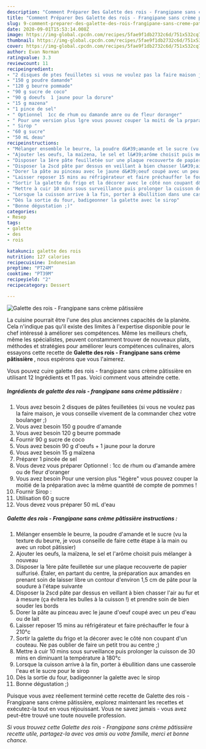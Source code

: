 ```yaml
---
description: "Comment Préparer Des Galette des rois - Frangipane sans crème pâtissière"
title: "Comment Préparer Des Galette des rois - Frangipane sans crème pâtissière"
slug: 9-comment-preparer-des-galette-des-rois-frangipane-sans-creme-patissiere
date: 2020-09-01T15:53:14.008Z
image: https://img-global.cpcdn.com/recipes/5fae9f1db2732c6d/751x532cq70/galette-des-rois-frangipane-sans-creme-patissiere-photo-principale-de-la-recette.jpg
thumbnail: https://img-global.cpcdn.com/recipes/5fae9f1db2732c6d/751x532cq70/galette-des-rois-frangipane-sans-creme-patissiere-photo-principale-de-la-recette.jpg
cover: https://img-global.cpcdn.com/recipes/5fae9f1db2732c6d/751x532cq70/galette-des-rois-frangipane-sans-creme-patissiere-photo-principale-de-la-recette.jpg
author: Evan Norman
ratingvalue: 3.3
reviewcount: 11
recipeingredient:
- "2 disques de ptes feuilletes si vous ne voulez pas la faire maison je vous conseille vivement de la commander chez votre boulanger "
- "150 g poudre damande"
- "120 g beurre pommade"
- "90 g sucre de coco"
- "90 g doeufs  1 jaune pour la dorure"
- "15 g mazena"
- "1 pince de sel"
- " Optionnel  1cc de rhum ou damande amre ou de fleur doranger"
- " Pour une version plus lgre vous pouvez couper la moiti de la prparation avec la mme quantit de compte de pommes "
- " Sirop "
- "60 g sucre"
- "50 mL deau"
recipeinstructions:
- "Mélanger ensemble le beurre, la poudre d&#39;amande et le sucre (vu la texture du beurre, je vous conseille de faire cette étape à la main ou avec un robot pâtissier)"
- "Ajouter les oeufs, la maïzena, le sel et l&#39;arôme choisit puis mélanger à nouveau"
- "Disposer la 1ère pâte feuilletée sur une plaque recouverte de papier sulfurisé. Étaler, en partant du centre, la préparation aux amandes en prenant soin de laisser libre un contour d&#39;environ 1,5 cm de pâte pour la soudure à l&#39;étape suivante"
- "Disposer la 2scd pâte par dessus en veillant à bien chasser l&#39;air au fur et à mesure (ça évitera les bulles à la cuisson !) et prendre soin de bien souder les bords"
- "Dorer la pâte au pinceau avec le jaune d&#39;oeuf coupé avec un peu d&#39;eau ou de lait"
- "Laisser reposer 15 mins au réfrigérateur et faire préchauffer le four à 210°c"
- "Sortir la galette du frigo et la décorer avec le côté non coupant d&#39;un couteau. Ne pas oublier de faire un petit trou au centre ;)"
- "Mettre à cuir 10 mins sous surveillance puis prolonger la cuisson de 30 mins en diminuant la température à 180°c"
- "Lorsque la cuisson arrive à la fin, porter à ébullition dans une casserole l&#39;eau et le sucre pour le sirop"
- "Dès la sortie du four, badigeonner la galette avec le sirop"
- "Bonne dégustation ;)"
categories:
- Resep
tags:
- galette
- des
- rois

katakunci: galette des rois 
nutrition: 127 calories
recipecuisine: Indonesian
preptime: "PT24M"
cooktime: "PT39M"
recipeyield: "2"
recipecategory: Dessert

---
```



![Galette des rois - Frangipane sans crème pâtissière](https://img-global.cpcdn.com/recipes/5fae9f1db2732c6d/751x532cq70/galette-des-rois-frangipane-sans-creme-patissiere-photo-principale-de-la-recette.jpg)

La cuisine pourrait être l'une des plus anciennes capacités de la planète. Cela n'indique pas qu'il existe des limites à l'expertise disponible pour le chef intéressé à améliorer ses compétences. Même les meilleurs chefs, même les spécialistes, peuvent constamment trouver de nouveaux plats, méthodes et stratégies pour améliorer leurs compétences culinaires, alors essayons cette recette de <strong> Galette des rois - Frangipane sans crème pâtissière </strong>, nous espérons que vous l'aimerez.

<!--inarticleads1-->

Vous pouvez cuire galette des rois - frangipane sans crème pâtissière en utilisant 12 Ingrédients et 11 pas. Voici comment vous atteindre cette.

##### Ingrédients de galette des rois - frangipane sans crème pâtissière :

1. Vous avez besoin 2 disques de pâtes feuilletées (si vous ne voulez pas la faire maison, je vous conseille vivement de la commander chez votre boulanger ;)
1. Vous avez besoin 150 g poudre d&#39;amande
1. Vous avez besoin 120 g beurre pommade
1. Fournir 90 g sucre de coco
1. Vous avez besoin 90 g d&#39;oeufs + 1 jaune pour la dorure
1. Vous avez besoin 15 g maïzena
1. Préparer 1 pincée de sel
1. Vous devez vous préparer  Optionnel : 1cc de rhum ou d&#39;amande amère ou de fleur d&#39;oranger
1. Vous avez besoin  Pour une version plus &#34;légère&#34; vous pouvez couper la moitié de la préparation avec la même quantité de compte de pommes !
1. Fournir  Sirop :
1. Utilisation 60 g sucre
1. Vous devez vous préparer 50 mL d&#39;eau




<!--inarticleads2-->

##### Galette des rois - Frangipane sans crème pâtissière instructions :

1. Mélanger ensemble le beurre, la poudre d&#39;amande et le sucre (vu la texture du beurre, je vous conseille de faire cette étape à la main ou avec un robot pâtissier)
1. Ajouter les oeufs, la maïzena, le sel et l&#39;arôme choisit puis mélanger à nouveau
1. Disposer la 1ère pâte feuilletée sur une plaque recouverte de papier sulfurisé. Étaler, en partant du centre, la préparation aux amandes en prenant soin de laisser libre un contour d&#39;environ 1,5 cm de pâte pour la soudure à l&#39;étape suivante
1. Disposer la 2scd pâte par dessus en veillant à bien chasser l&#39;air au fur et à mesure (ça évitera les bulles à la cuisson !) et prendre soin de bien souder les bords
1. Dorer la pâte au pinceau avec le jaune d&#39;oeuf coupé avec un peu d&#39;eau ou de lait
1. Laisser reposer 15 mins au réfrigérateur et faire préchauffer le four à 210°c
1. Sortir la galette du frigo et la décorer avec le côté non coupant d&#39;un couteau. Ne pas oublier de faire un petit trou au centre ;)
1. Mettre à cuir 10 mins sous surveillance puis prolonger la cuisson de 30 mins en diminuant la température à 180°c
1. Lorsque la cuisson arrive à la fin, porter à ébullition dans une casserole l&#39;eau et le sucre pour le sirop
1. Dès la sortie du four, badigeonner la galette avec le sirop
1. Bonne dégustation ;)




<!--inarticleads1-->

<p>
Puisque vous avez réellement terminé cette recette de Galette des rois - Frangipane sans crème pâtissière, explorez maintenant les recettes et exécutez-la tout en vous réjouissant. Vous ne savez jamais - vous avez peut-être trouvé une toute nouvelle profession.
</p>

<p>
<i>Si vous trouvez cette Galette des rois - Frangipane sans crème pâtissière recette utile, partagez-la avec vos amis ou votre famille, merci et bonne chance.</i>
</p>
